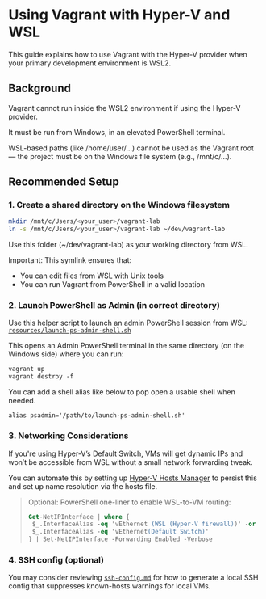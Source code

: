 # Using Vagrant with Hyper-V and WSL

This guide explains how to use Vagrant with the Hyper-V provider when your primary development environment is WSL2.

## Background

Vagrant cannot run inside the WSL2 environment if using the Hyper-V provider.

It must be run from Windows, in an elevated PowerShell terminal.

WSL-based paths (like /home/user/...) cannot be used as the Vagrant root — the project must be on the Windows file system (e.g., /mnt/c/...).

## Recommended Setup

### 1. Create a shared directory on the Windows filesystem

```sh
mkdir /mnt/c/Users/<your_user>/vagrant-lab
ln -s /mnt/c/Users/<your_user>/vagrant-lab ~/dev/vagrant-lab
```

Use this folder (~/dev/vagrant-lab) as your working directory from WSL.

Important: This symlink ensures that:

 - You can edit files from WSL with Unix tools
 - You can run Vagrant from PowerShell in a valid location

### 2. Launch PowerShell as Admin (in correct directory)

Use this helper script to launch an admin PowerShell session from WSL: [`resources/launch-ps-admin-shell.sh`](../resources/launch-ps-admin-shell.sh)

This opens an Admin PowerShell terminal in the same directory (on the Windows side) where you can run:
```ps
vagrant up
vagrant destroy -f
```
You can add a shell alias like below to pop open a usable shell when needed.

```
alias psadmin='/path/to/launch-ps-admin-shell.sh'
```

### 3. Networking Considerations

If you're using Hyper-V’s Default Switch, VMs will get dynamic IPs and won’t be accessible from WSL without a small network forwarding tweak.

You can automate this by setting up [Hyper-V Hosts Manager](https://github.com/hayeseoin/hyper-v-hosts-manager) to persist this and set up name resolution via the hosts file.

> Optional: PowerShell one-liner to enable WSL-to-VM routing:
>
> ```ps
> Get-NetIPInterface | where {
>  $_.InterfaceAlias -eq 'vEthernet (WSL (Hyper-V firewall))' -or
>  $_.InterfaceAlias -eq 'vEthernet(Default Switch)'
>} | Set-NetIPInterface -Forwarding Enabled -Verbose
>```

### 4. SSH config (optional)

You may consider reviewing [`ssh-config.md`](ssh-config.md) for how to generate a local SSH config that suppresses known-hosts warnings for local VMs.
